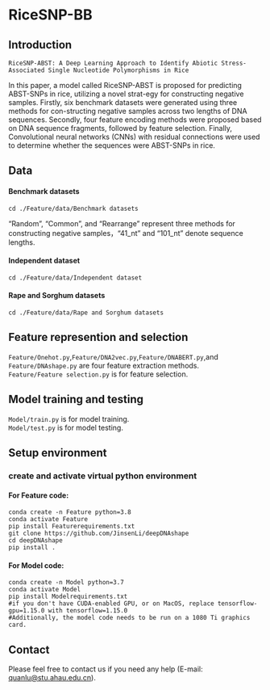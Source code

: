 # RiceSNP-BB

## Introduction

```text
RiceSNP-ABST: A Deep Learning Approach to Identify Abiotic Stress-Associated Single Nucleotide Polymorphisms in Rice
```
In this paper, a model called RiceSNP-ABST is proposed for predicting ABST-SNPs in rice, utilizing a novel strat-egy for constructing negative samples. Firstly, six benchmark datasets were generated using three methods for con-structing negative samples across two lengths of DNA sequences. Secondly, four feature encoding methods were proposed based on DNA sequence fragments, followed by feature selection. Finally, Convolutional neural networks (CNNs) with residual connections were used to determine whether the sequences were ABST-SNPs in rice. 

## Data

#### Benchmark datasets
```shell
cd ./Feature/data/Benchmark datasets
```
“Random”, “Common”, and “Rearrange” represent three methods for constructing negative samples，“41_nt” and “101_nt” denote sequence lengths.
#### Independent dataset
```shell
cd ./Feature/data/Independent dataset
```
#### Rape and Sorghum datasets
```shell
cd ./Feature/data/Rape and Sorghum datasets
```
## Feature represention and selection

`Feature/Onehot.py`,`Feature/DNA2vec.py`,`Feature/DNABERT.py`,and `Feature/DNAshape.py` are four feature extraction methods. <br>
`Feature/Feature selection.py` is for feature selection.

## Model training and testing

`Model/train.py` is for model training.<br>
`Model/test.py` is for model testing.

## Setup environment
### create and activate virtual python environment
#### For Feature code:<br>
```shell
conda create -n Feature python=3.8
conda activate Feature
pip install Featurerequirements.txt
git clone https://github.com/JinsenLi/deepDNAshape
cd deepDNAshape
pip install .
```

#### For Model code:<br>
```shell
conda create -n Model python=3.7
conda activate Model
pip install Modelrequirements.txt
#if you don't have CUDA-enabled GPU, or on MacOS, replace tensorflow-gpu=1.15.0 with tensorflow=1.15.0
#Additionally, the model code needs to be run on a 1080 Ti graphics card.
```


## Contact

Please feel free to contact us if you need any help (E-mail: quanlu@stu.ahau.edu.cn).
